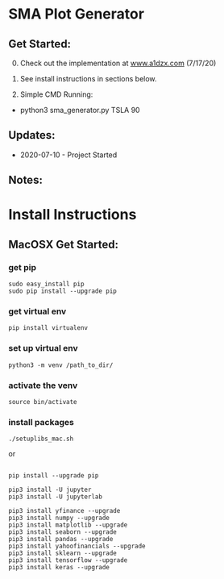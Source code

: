 # SMA Plot Generator

## Get Started:

0. Check out the implementation at www.a1dzx.com (7/17/20)

1. See install instructions in sections below.

2. Simple CMD Running:

* python3 sma_generator.py TSLA 90


## Updates:

* 2020-07-10 - Project Started

## Notes:

# Install Instructions

## MacOSX Get Started:

### get pip

```
sudo easy_install pip
sudo pip install --upgrade pip
```

### get virtual env

```
pip install virtualenv
```

### set up virtual env
```
python3 -m venv /path_to_dir/
```

### activate the venv
```
source bin/activate
```

### install packages
```
./setuplibs_mac.sh
```

or

```

pip install --upgrade pip

pip3 install -U jupyter
pip3 install -U jupyterlab

pip3 install yfinance --upgrade
pip3 install numpy --upgrade
pip3 install matplotlib --upgrade
pip3 install seaborn --upgrade
pip3 install pandas --upgrade
pip3 install yahoofinancials --upgrade
pip3 install sklearn --upgrade
pip3 install tensorflow --upgrade
pip3 install keras --upgrade
```

